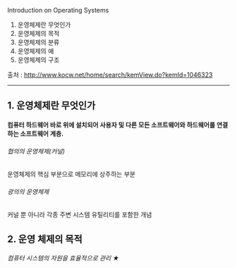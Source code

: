 Introduction on Operating Systems

1. 운영체제란 무엇인가
2. 운영체제의 목적
3. 운영체제의 분류
4. 운영체제의 예
5. 운영체제의 구조

출처 : http://www.kocw.net/home/search/kemView.do?kemId=1046323

---

## 1. 운영체제란 무엇인가

#### 컴퓨터 하드웨어 바로 위에 설치되어 사용자 및 다른 모든 소프트웨어와 하드웨어를 연결하는 소프트웨어 계층.

###### 협의의 운영체제(커널)

운영체제의 핵심 부분으로 메모리에 상주하는 부분

###### 광의의 운영체제

커널 뿐 아니라 각종 주변 시스템 유틸리티를 포함한 개념

## 2. 운영 체제의 목적

###### 컴퓨터 시스템의 자원을 효율적으로 관리 ★
